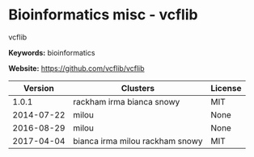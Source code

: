 # Bioinformatics misc - vcflib

vcflib

**Keywords:** bioinformatics

**Website:** <https://github.com/vcflib/vcflib>

| Version | Clusters | License |
| ------- | -------- | ------- |
| 1.0.1 | rackham irma bianca snowy | MIT |
| 2014-07-22 | milou | None |
| 2016-08-29 | milou | None |
| 2017-04-04 | bianca irma milou rackham snowy | MIT |
